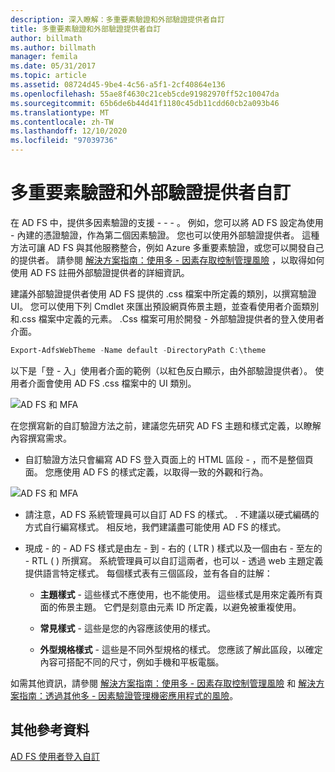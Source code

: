 ```yaml
---
description: 深入瞭解：多重要素驗證和外部驗證提供者自訂
title: 多重要素驗證和外部驗證提供者自訂
author: billmath
ms.author: billmath
manager: femila
ms.date: 05/31/2017
ms.topic: article
ms.assetid: 08724d45-9be4-4c56-a5f1-2cf40864e136
ms.openlocfilehash: 55ae8f4630c21ceb5cde91982970ff52c10047da
ms.sourcegitcommit: 65b6de6b44d41f1180c45db11cdd60cb2a093b46
ms.translationtype: MT
ms.contentlocale: zh-TW
ms.lasthandoff: 12/10/2020
ms.locfileid: "97039736"
---
```

# <a name="multi-factor-authentication-and-external-authentication-providers-customization"></a>多重要素驗證和外部驗證提供者自訂

在 AD FS 中，提供多因素驗證的支援 \- \- \- 。 例如，您可以將 AD FS 設定為使用 \- 內建的憑證驗證，作為第二個因素驗證。 您也可以使用外部驗證提供者。 這種方法可讓 AD FS 與其他服務整合，例如 Azure 多重要素驗證，或您可以開發自己的提供者。 請參閱 [解決方案指南：使用多 \- 因素存取控制管理風險](./manage-risk-with-conditional-access-control.md) ，以取得如何使用 AD FS 註冊外部驗證提供者的詳細資訊。

建議外部驗證提供者使用 AD FS 提供的 .css 檔案中所定義的類別，以撰寫驗證 UI。 您可以使用下列 Cmdlet 來匯出預設網頁佈景主題，並查看使用者介面類別和.css 檔案中定義的元素。 .Css 檔案可用於開發 \- 外部驗證提供者的登入使用者介面。

```powershell
Export-AdfsWebTheme -Name default -DirectoryPath C:\theme
```

以下是「登 \- 入」使用者介面的範例（以紅色反白顯示，由外部驗證提供者）。 使用者介面會使用 AD FS .css 檔案中的 UI 類別。

![AD FS 和 MFA](media/AD-FS-user-sign-in-customization/ADFS_Blue_Custom8.png)

在您撰寫新的自訂驗證方法之前，建議您先研究 AD FS 主題和樣式定義，以瞭解內容撰寫需求。

-   自訂驗證方法只會編寫 AD FS 登入頁面上的 HTML 區段 \- ，而不是整個頁面。 您應使用 AD FS 的樣式定義，以取得一致的外觀和行為。

![AD FS 和 MFA](media/AD-FS-user-sign-in-customization/ADFS_Blue_Custom9.png)

-   請注意，AD FS 系統管理員可以自訂 AD FS 的樣式。 . 不建議以硬式編碼的方式自行編寫樣式。 相反地，我們建議盡可能使用 AD FS 的樣式。

-   現成 \- 的 \- AD FS 樣式是由左 \- 到 \- 右的 \( LTR \) 樣式以及一個由右 \- 至左的 \- RTL \( \) 所撰寫。 系統管理員可以自訂這兩者，也可以 \- 透過 web 主題定義提供語言特定樣式。 每個樣式表有三個區段，並有各自的註解：

    -   **主題樣式** \- 這些樣式不應使用，也不能使用。 這些樣式是用來定義所有頁面的佈景主題。 它們是刻意由元素 ID 所定義，以避免被重複使用。

    -   **常見樣式** \- 這些是您的內容應該使用的樣式。

    -   **外型規格樣式** \- 這些是不同外型規格的樣式。 您應該了解此區段，以確定內容可搭配不同的尺寸，例如手機和平板電腦。

如需其他資訊，請參閱 [解決方案指南：使用多 \- 因素存取控制管理風險](./manage-risk-with-conditional-access-control.md) 和 [解決方案指南：透過其他多 \- 因素驗證管理機密應用程式的風險](https://tnstage.redmond.corp.microsoft.com/library/dn280949.aspx)。

## <a name="additional-references"></a>其他參考資料
[AD FS 使用者登入自訂](AD-FS-user-sign-in-customization.md)
